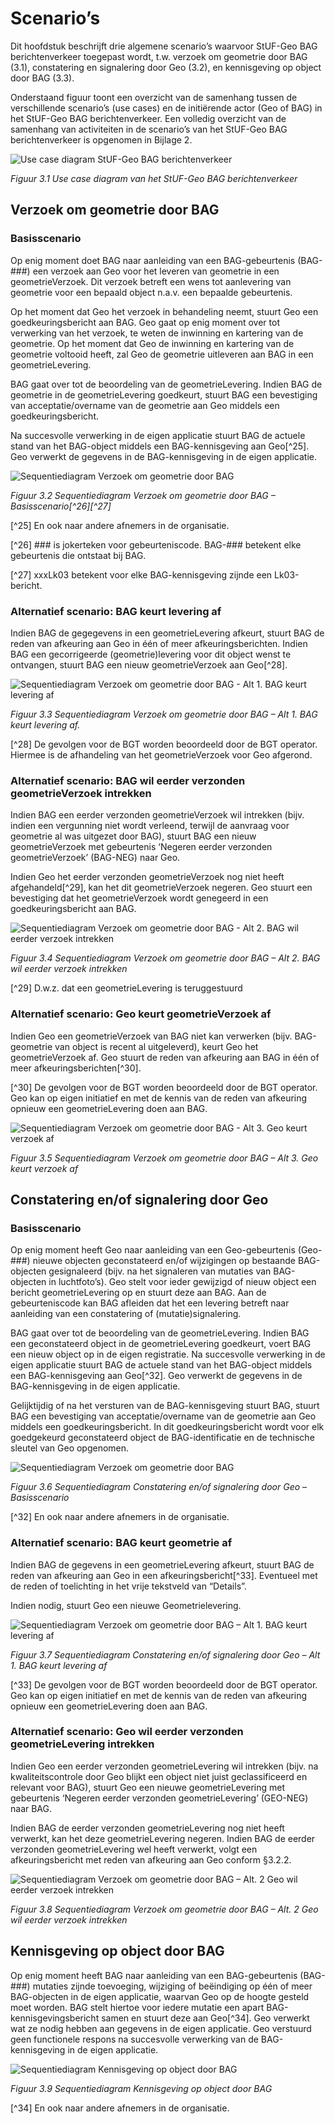 # Scenario’s 
Dit hoofdstuk beschrijft drie algemene scenario’s waarvoor StUF-Geo BAG berichtenverkeer toegepast wordt, t.w. verzoek om geometrie door BAG (3.1), constatering en signalering door Geo (3.2), en kennisgeving op object door BAG (3.3). 

Onderstaand figuur toont een overzicht van de samenhang tussen de verschillende scenario’s (use cases) en de initiërende actor (Geo of BAG) in het StUF-Geo BAG berichtenverkeer. Een volledig overzicht van de samenhang van activiteiten in de scenario’s van het StUF-Geo BAG berichtenverkeer is opgenomen in Bijlage 2. 

![Use case diagram StUF-Geo BAG berichtenverkeer](media/fig-use-case-diagram-stuf-geo-bag-berichtenverkeer.png)

*Figuur 3.1 Use case diagram van het StUF-Geo BAG berichtenverkeer*

## Verzoek om geometrie door BAG 

### Basisscenario 
Op enig moment doet BAG naar aanleiding van een BAG-gebeurtenis (BAG-###) een verzoek aan Geo voor het leveren van geometrie in een geometrieVerzoek. Dit verzoek betreft een wens tot aanlevering van geometrie voor een bepaald object n.a.v. een bepaalde gebeurtenis. 

Op het moment dat Geo het verzoek in behandeling neemt, stuurt Geo een goedkeuringsbericht aan BAG. Geo gaat op enig moment over tot verwerking van het verzoek, te weten de inwinning en kartering van de geometrie. Op het moment dat Geo de inwinning en kartering van de geometrie voltooid heeft, zal Geo de geometrie uitleveren aan BAG in een geometrieLevering. 

BAG gaat over tot de beoordeling van de geometrieLevering. Indien BAG de geometrie in de geometrieLevering goedkeurt, stuurt BAG een bevestiging van acceptatie/overname van de geometrie aan Geo middels een goedkeuringsbericht. 

Na succesvolle verwerking in de eigen applicatie stuurt BAG de actuele stand van het BAG-object middels een BAG-kennisgeving aan Geo[^25]. Geo verwerkt de gegevens in de BAG-kennisgeving in de eigen applicatie. 

![Sequentiediagram Verzoek om geometrie door BAG](media/fig-sd_verzoek_geometrie-bag.png)

*Figuur 3.2 Sequentiediagram Verzoek om geometrie door BAG – Basisscenario[^26][^27]*

[^25] En ook naar andere afnemers in de organisatie. 

[^26] ### is jokerteken voor gebeurteniscode. BAG-### betekent elke gebeurtenis die ontstaat bij BAG. 

[^27] xxxLk03 betekent voor elke BAG-kennisgeving zijnde een Lk03-bericht. 

### Alternatief scenario: BAG keurt levering af 
Indien BAG de gegegevens in een geometrieLevering afkeurt, stuurt BAG de reden van afkeuring aan Geo in één of meer afkeuringsberichten. Indien BAG een gecorrigeerde (geometrie)levering voor dit object wenst te ontvangen, stuurt BAG een nieuw geometrieVerzoek aan Geo[^28]. 

![Sequentiediagram Verzoek om geometrie door BAG - Alt 1. BAG keurt levering af](media/fig-sd_verzoek_geometrie-bag-alt1.png)

*Figuur 3.3 Sequentiediagram Verzoek om geometrie door BAG – Alt 1. BAG keurt levering af.*

[^28] De gevolgen voor de BGT worden beoordeeld door de BGT operator. Hiermee is de afhandeling van het geometrieVerzoek 
voor Geo afgerond. 

### Alternatief scenario: BAG wil eerder verzonden geometrieVerzoek intrekken 
Indien BAG een eerder verzonden geometrieVerzoek wil intrekken (bijv. indien een vergunning niet wordt verleend, terwijl de aanvraag voor geometrie al was uitgezet door BAG), stuurt BAG een nieuw geometrieVerzoek met gebeurtenis ‘Negeren eerder verzonden geometrieVerzoek’ (BAG-NEG) naar Geo. 

Indien Geo het eerder verzonden geometrieVerzoek nog niet heeft afgehandeld[^29], kan het dit geometrieVerzoek negeren. Geo stuurt een bevestiging dat het geometrieVerzoek wordt genegeerd in een goedkeuringsbericht aan BAG. 

![Sequentiediagram Verzoek om geometrie door BAG - Alt 2.  BAG wil eerder verzoek intrekken](media/fig-sd_verzoek_geometrie-bag-alt2.png)

*Figuur 3.4 Sequentiediagram Verzoek om geometrie door BAG – Alt 2. BAG wil eerder verzoek intrekken*

[^29] D.w.z. dat een geometrieLevering is teruggestuurd

### Alternatief scenario: Geo keurt geometrieVerzoek af 
Indien Geo een geometrieVerzoek van BAG niet kan verwerken (bijv. BAG-geometrie van object is recent al uitgeleverd), keurt Geo het geometrieVerzoek af. Geo stuurt de reden van afkeuring aan BAG in één of meer afkeuringsberichten[^30]. 

[^30] De gevolgen voor de BGT worden beoordeeld door de BGT operator. Geo kan op eigen initiatief en met de kennis van de 
reden van afkeuring opnieuw een geometrieLevering doen aan BAG. 

![Sequentiediagram Verzoek om geometrie door BAG - Alt 3.   Geo keurt verzoek af](media/fig-sd_verzoek_geometrie-bag-alt2.png)

*Figuur 3.5 Sequentiediagram Verzoek om geometrie door BAG – Alt 3. Geo keurt verzoek af*

## Constatering en/of signalering door Geo

### Basisscenario 
Op enig moment heeft Geo naar aanleiding van een Geo-gebeurtenis (Geo-###) nieuwe objecten geconstateerd en/of wijzigingen op bestaande BAG-objecten gesignaleerd (bijv. na het signaleren van mutaties van BAG-objecten in luchtfoto’s). Geo stelt voor ieder gewijzigd of nieuw object een bericht geometrieLevering op en stuurt deze aan BAG. Aan de gebeurteniscode kan BAG afleiden dat het een levering betreft naar aanleiding van een constatering of (mutatie)signalering. 

BAG gaat over tot de beoordeling van de geometrieLevering. Indien BAG een geconstateerd object in de geometrieLevering goedkeurt, voert BAG een nieuw object op in de eigen registratie. Na succesvolle verwerking in de eigen applicatie stuurt BAG de actuele stand van het BAG-object middels een BAG-kennisgeving aan Geo[^32]. Geo verwerkt de gegevens in de BAG-kennisgeving in de eigen applicatie. 

Gelijktijdig of na het versturen van de BAG-kennisgeving stuurt BAG, stuurt BAG een bevestiging van acceptatie/overname van de geometrie aan Geo middels een goedkeuringsbericht. In dit goedkeuringsbericht wordt voor elk goedgekeurd geconstateerd object de BAG-identificatie en de technische sleutel van Geo opgenomen.

![Sequentiediagram Verzoek om geometrie door BAG](media/fig-sd_constatering_signalering_geo.png)

*Figuur 3.6 Sequentiediagram Constatering en/of signalering door Geo – Basisscenario*


[^32] En ook naar andere afnemers in de organisatie.

### Alternatief scenario: BAG keurt geometrie af 
Indien BAG de gegevens in een geometrieLevering afkeurt, stuurt BAG de reden van afkeuring aan Geo in 
een afkeuringsbericht[^33]. Eventueel met de reden of toelichting in het vrije tekstveld van “Details”. 

Indien nodig, stuurt Geo een nieuwe Geometrielevering. 

![Sequentiediagram Verzoek om geometrie door BAG – Alt 1. BAG keurt levering af](media/fig-sd_constatering_signalering_geo_alt1.png)

*Figuur 3.7 Sequentiediagram Constatering en/of signalering door Geo – Alt 1. BAG keurt levering af*

[^33] De gevolgen voor de BGT worden beoordeeld door de BGT operator. Geo kan op eigen initiatief en met de kennis van de 
reden van afkeuring opnieuw een geometrieLevering doen aan BAG. 

### Alternatief scenario: Geo wil eerder verzonden geometrieLevering intrekken 
Indien Geo een eerder verzonden geometrieLevering wil intrekken (bijv. na kwaliteitscontrole door Geo blijkt een object niet juist geclassificeerd en relevant voor BAG), stuurt Geo een nieuwe geometrieLevering met gebeurtenis ‘Negeren eerder verzonden geometrieLevering’ (GEO-NEG) naar BAG. 

Indien BAG de eerder verzonden geometrieLevering nog niet heeft verwerkt, kan het deze geometrieLevering negeren. Indien BAG de eerder verzonden geometrieLevering wel heeft verwerkt, volgt een afkeuringsbericht met reden van afkeuring aan Geo conform §3.2.2. 

![Sequentiediagram Verzoek om geometrie door BAG – Alt. 2 Geo wil eerder verzoek intrekken](media/fig-sd_constatering_signalering_geo_alt2.png)

*Figuur 3.8 Sequentiediagram Verzoek om geometrie door BAG – Alt. 2 Geo wil eerder verzoek intrekken*

## Kennisgeving op object door BAG 
Op enig moment heeft BAG naar aanleiding van een BAG-gebeurtenis (BAG-###) mutaties zijnde toevoeging, wijziging of beëindiging op één of meer BAG-objecten in de eigen applicatie, waarvan Geo op de hoogte gesteld moet worden. BAG stelt hiertoe voor iedere mutatie een apart BAG-kennisgevingsbericht samen en stuurt deze aan Geo[^34]. Geo verwerkt wat ze nodig hebben aan gegevens in de eigen applicatie. Geo verstuurd geen functionele respons na succesvolle verwerking van de BAG-kennisgeving in de eigen applicatie. 

![Sequentiediagram Kennisgeving op object door BAG ](media/fig-sd_kennisgeving_object_BAG.png)

*Figuur 3.9 Sequentiediagram Kennisgeving op object door BAG*

[^34] En ook naar andere afnemers in de organisatie. 
